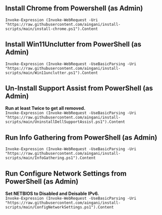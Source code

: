 ## Install Chrome from Powershell (as Admin)
`Invoke-Expression (Invoke-WebRequest -Uri "https://raw.githubusercontent.com/aingani/install-scripts/main/install-chrome.ps1").Content`
## Install Win11Unclutter from PowerShell (as Admin)
`Invoke-Expression (Invoke-WebRequest -UseBasicParsing -Uri "https://raw.githubusercontent.com/aingani/install-scripts/main/Win11unclutter.ps1").Content`
## Un-Install Support Assist from PowerShell (as Admin)
**Run at least Twice to get all removed.**  
`Invoke-Expression (Invoke-WebRequest -UseBasicParsing -Uri "https://raw.githubusercontent.com/aingani/install-scripts/main/UninstallDellSupportAssist.ps1").Content`
## Run Info Gathering from PowerShell (as Admin)
`Invoke-Expression (Invoke-WebRequest -UseBasicParsing -Uri "https://raw.githubusercontent.com/aingani/install-scripts/main/InfoGathering.ps1").Content`
## Run Configure Network Settings from PowerShell (as Admin)
**Set NETBIOS to Disabled and Deisable IPv6.**  
`Invoke-Expression (Invoke-WebRequest -UseBasicParsing -Uri "https://raw.githubusercontent.com/aingani/install-scripts/main/ConfigNetworkSettings.ps1").Content`





